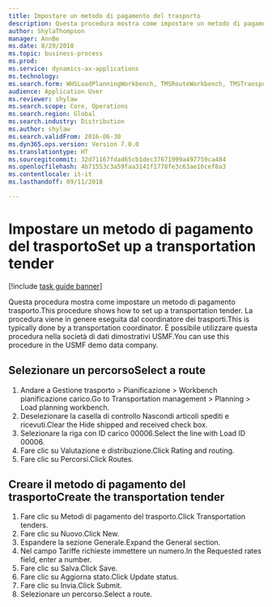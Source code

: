 ```yaml
--- 
title: Impostare un metodo di pagamento del trasporto
description: Questa procedura mostra come impostare un metodo di pagamento trasporto.
author: ShylaThompson
manager: AnnBe
ms.date: 8/29/2018
ms.topic: business-process
ms.prod: 
ms.service: dynamics-ax-applications
ms.technology: 
ms.search.form: WHSLoadPlanningWorkbench, TMSRouteWorkbench, TMSTransportationTender
audience: Application User
ms.reviewer: shylaw
ms.search.scope: Core, Operations
ms.search.region: Global
ms.search.industry: Distribution
ms.author: shylaw
ms.search.validFrom: 2016-06-30
ms.dyn365.ops.version: Version 7.0.0
ms.translationtype: HT
ms.sourcegitcommit: 32d71167fdad65cb1dec37671999a497759ca484
ms.openlocfilehash: 4b71553c3a59faa3141f1778fe3c63ae16cef8a3
ms.contentlocale: it-it
ms.lasthandoff: 09/11/2018

---
```

# <a name="set-up-a-transportation-tender"></a><span data-ttu-id="bdae0-103">Impostare un metodo di pagamento del trasporto</span><span class="sxs-lookup"><span data-stu-id="bdae0-103">Set up a transportation tender</span></span>

[!include [task guide banner](../../includes/task-guide-banner.md)]

<span data-ttu-id="bdae0-104">Questa procedura mostra come impostare un metodo di pagamento trasporto.</span><span class="sxs-lookup"><span data-stu-id="bdae0-104">This procedure shows how to set up a transportation tender.</span></span> <span data-ttu-id="bdae0-105">La procedura viene in genere eseguita dal coordinatore dei trasporti.</span><span class="sxs-lookup"><span data-stu-id="bdae0-105">This is typically done by a transportation coordinator.</span></span> <span data-ttu-id="bdae0-106">È possibile utilizzare questa procedura nella società di dati dimostrativi USMF.</span><span class="sxs-lookup"><span data-stu-id="bdae0-106">You can use this procedure in the USMF demo data company.</span></span>


## <a name="select-a-route"></a><span data-ttu-id="bdae0-107">Selezionare un percorso</span><span class="sxs-lookup"><span data-stu-id="bdae0-107">Select a route</span></span>
1. <span data-ttu-id="bdae0-108">Andare a Gestione trasporto > Pianificazione > Workbench pianificazione carico.</span><span class="sxs-lookup"><span data-stu-id="bdae0-108">Go to Transportation management > Planning > Load planning workbench.</span></span>
2. <span data-ttu-id="bdae0-109">Deselezionare la casella di controllo Nascondi articoli spediti e ricevuti.</span><span class="sxs-lookup"><span data-stu-id="bdae0-109">Clear the Hide shipped and received check box.</span></span>
3. <span data-ttu-id="bdae0-110">Selezionare la riga con ID carico 00006.</span><span class="sxs-lookup"><span data-stu-id="bdae0-110">Select the line with Load ID 00006.</span></span>
4. <span data-ttu-id="bdae0-111">Fare clic su Valutazione e distribuzione.</span><span class="sxs-lookup"><span data-stu-id="bdae0-111">Click Rating and routing.</span></span>
5. <span data-ttu-id="bdae0-112">Fare clic su Percorsi.</span><span class="sxs-lookup"><span data-stu-id="bdae0-112">Click Routes.</span></span>

## <a name="create-the-transportation-tender"></a><span data-ttu-id="bdae0-113">Creare il metodo di pagamento del trasporto</span><span class="sxs-lookup"><span data-stu-id="bdae0-113">Create the transportation tender</span></span>
1. <span data-ttu-id="bdae0-114">Fare clic su Metodi di pagamento del trasporto.</span><span class="sxs-lookup"><span data-stu-id="bdae0-114">Click Transportation tenders.</span></span>
2. <span data-ttu-id="bdae0-115">Fare clic su Nuovo.</span><span class="sxs-lookup"><span data-stu-id="bdae0-115">Click New.</span></span>
3. <span data-ttu-id="bdae0-116">Espandere la sezione Generale.</span><span class="sxs-lookup"><span data-stu-id="bdae0-116">Expand the General section.</span></span>
4. <span data-ttu-id="bdae0-117">Nel campo Tariffe richieste immettere un numero.</span><span class="sxs-lookup"><span data-stu-id="bdae0-117">In the Requested rates field, enter a number.</span></span>
5. <span data-ttu-id="bdae0-118">Fare clic su Salva.</span><span class="sxs-lookup"><span data-stu-id="bdae0-118">Click Save.</span></span>
6. <span data-ttu-id="bdae0-119">Fare clic su Aggiorna stato.</span><span class="sxs-lookup"><span data-stu-id="bdae0-119">Click Update status.</span></span>
7. <span data-ttu-id="bdae0-120">Fare clic su Invia.</span><span class="sxs-lookup"><span data-stu-id="bdae0-120">Click Submit.</span></span>
8. <span data-ttu-id="bdae0-121">Selezionare un percorso.</span><span class="sxs-lookup"><span data-stu-id="bdae0-121">Select a route.</span></span>


